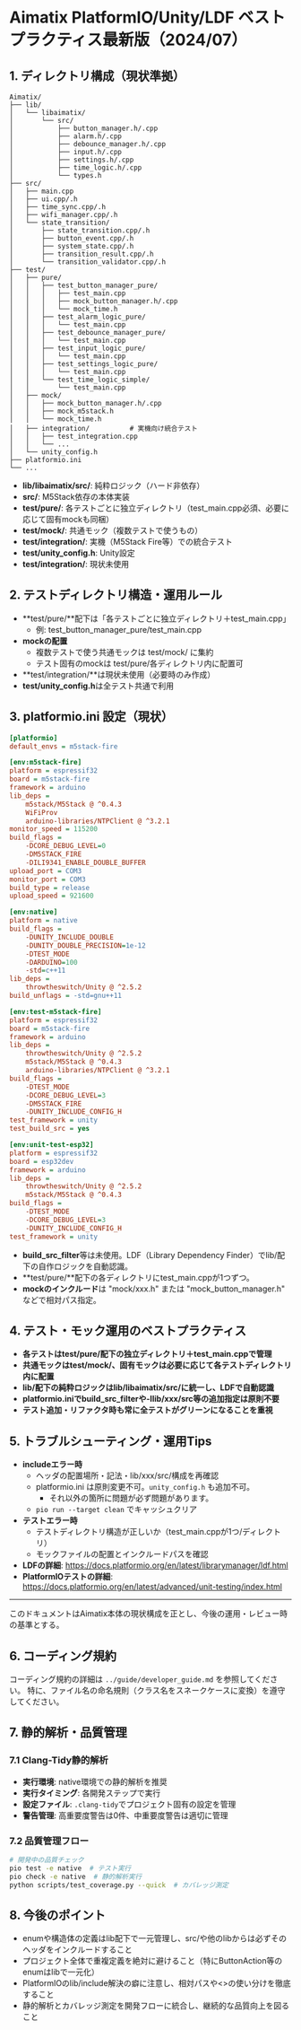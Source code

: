 # Aimatix PlatformIO/Unity/LDF ベストプラクティス最新版（2024/07）

## 1. ディレクトリ構成（現状準拠）

```
Aimatix/
├── lib/
│   └── libaimatix/
│       └── src/
│           ├── button_manager.h/.cpp
│           ├── alarm.h/.cpp
│           ├── debounce_manager.h/.cpp
│           ├── input.h/.cpp
│           ├── settings.h/.cpp
│           ├── time_logic.h/.cpp
│           └── types.h
├── src/
│   ├── main.cpp
│   ├── ui.cpp/.h
│   ├── time_sync.cpp/.h
│   ├── wifi_manager.cpp/.h
│   └── state_transition/
│       ├── state_transition.cpp/.h
│       ├── button_event.cpp/.h
│       ├── system_state.cpp/.h
│       ├── transition_result.cpp/.h
│       └── transition_validator.cpp/.h
├── test/
│   ├── pure/
│   │   ├── test_button_manager_pure/
│   │   │   ├── test_main.cpp
│   │   │   ├── mock_button_manager.h/.cpp
│   │   │   └── mock_time.h
│   │   ├── test_alarm_logic_pure/
│   │   │   └── test_main.cpp
│   │   ├── test_debounce_manager_pure/
│   │   │   └── test_main.cpp
│   │   ├── test_input_logic_pure/
│   │   │   └── test_main.cpp
│   │   ├── test_settings_logic_pure/
│   │   │   └── test_main.cpp
│   │   └── test_time_logic_simple/
│   │       └── test_main.cpp
│   ├── mock/
│   │   ├── mock_button_manager.h/.cpp
│   │   ├── mock_m5stack.h
│   │   └── mock_time.h
│   ├── integration/          # 実機向け統合テスト
│   │   ├── test_integration.cpp
│   │   └── ...
│   └── unity_config.h
├── platformio.ini
└── ...
```

- **lib/libaimatix/src/**: 純粋ロジック（ハード非依存）
- **src/**: M5Stack依存の本体実装
- **test/pure/**: 各テストごとに独立ディレクトリ（test_main.cpp必須、必要に応じて固有mockも同梱）
- **test/mock/**: 共通モック（複数テストで使うもの）
- **test/integration/**: 実機（M5Stack Fire等）での統合テスト
- **test/unity_config.h**: Unity設定
- **test/integration/**: 現状未使用

## 2. テストディレクトリ構造・運用ルール

- **test/pure/**配下は「各テストごとに独立ディレクトリ＋test_main.cpp」
  - 例: test_button_manager_pure/test_main.cpp
- **mockの配置**
  - 複数テストで使う共通モックは test/mock/ に集約
  - テスト固有のmockは test/pure/各ディレクトリ内に配置可
- **test/integration/**は現状未使用（必要時のみ作成）
- **test/unity_config.h**は全テスト共通で利用

## 3. platformio.ini 設定（現状）

```ini
[platformio]
default_envs = m5stack-fire

[env:m5stack-fire]
platform = espressif32
board = m5stack-fire
framework = arduino
lib_deps =
    m5stack/M5Stack @ ^0.4.3
    WiFiProv
    arduino-libraries/NTPClient @ ^3.2.1
monitor_speed = 115200
build_flags = 
    -DCORE_DEBUG_LEVEL=0
    -DM5STACK_FIRE
    -DILI9341_ENABLE_DOUBLE_BUFFER
upload_port = COM3
monitor_port = COM3
build_type = release
upload_speed = 921600

[env:native]
platform = native
build_flags = 
    -DUNITY_INCLUDE_DOUBLE
    -DUNITY_DOUBLE_PRECISION=1e-12
    -DTEST_MODE
    -DARDUINO=100
    -std=c++11
lib_deps =
    throwtheswitch/Unity @ ^2.5.2
build_unflags = -std=gnu++11 

[env:test-m5stack-fire]
platform = espressif32
board = m5stack-fire
framework = arduino
lib_deps =
    throwtheswitch/Unity @ ^2.5.2
    m5stack/M5Stack @ ^0.4.3
    arduino-libraries/NTPClient @ ^3.2.1
build_flags = 
    -DTEST_MODE
    -DCORE_DEBUG_LEVEL=3
    -DM5STACK_FIRE
    -DUNITY_INCLUDE_CONFIG_H
test_framework = unity
test_build_src = yes

[env:unit-test-esp32]
platform = espressif32
board = esp32dev
framework = arduino
lib_deps =
    throwtheswitch/Unity @ ^2.5.2
    m5stack/M5Stack @ ^0.4.3
build_flags = 
    -DTEST_MODE
    -DCORE_DEBUG_LEVEL=3
    -DUNITY_INCLUDE_CONFIG_H
test_framework = unity
```

- **build_src_filter**等は未使用。LDF（Library Dependency Finder）でlib/配下の自作ロジックを自動認識。
- **test/pure/**配下の各ディレクトリにtest_main.cppが1つずつ。
- **mockのインクルード**は "mock/xxx.h" または "mock_button_manager.h" などで相対パス指定。

## 4. テスト・モック運用のベストプラクティス

- **各テストはtest/pure/配下の独立ディレクトリ＋test_main.cppで管理**
- **共通モックはtest/mock/、固有モックは必要に応じて各テストディレクトリ内に配置**
- **lib/配下の純粋ロジックはlib/libaimatix/src/に統一し、LDFで自動認識**
- **platformio.iniでbuild_src_filterや-Ilib/xxx/src等の追加指定は原則不要**
- **テスト追加・リファクタ時も常に全テストがグリーンになることを重視**

## 5. トラブルシューティング・運用Tips

- **includeエラー時**
  - ヘッダの配置場所・記法・lib/xxx/src/構成を再確認
  - platformio.ini は原則変更不可。`unity_config.h` も追加不可。
    - それ以外の箇所に問題が必ず問題があります。
  - `pio run --target clean` でキャッシュクリア
- **テストエラー時**
  - テストディレクトリ構造が正しいか（test_main.cppが1つ/ディレクトリ）
  - モックファイルの配置とインクルードパスを確認
- **LDFの詳細**: https://docs.platformio.org/en/latest/librarymanager/ldf.html
- **PlatformIOテストの詳細**: https://docs.platformio.org/en/latest/advanced/unit-testing/index.html

---

このドキュメントはAimatix本体の現状構成を正とし、今後の運用・レビュー時の基準とする。

## 6. コーディング規約

コーディング規約の詳細は `../guide/developer_guide.md` を参照してください。
特に、ファイル名の命名規則（クラス名をスネークケースに変換）を遵守してください。 

## 7. 静的解析・品質管理

### 7.1 Clang-Tidy静的解析
- **実行環境**: native環境での静的解析を推奨
- **実行タイミング**: 各開発ステップで実行
- **設定ファイル**: `.clang-tidy`でプロジェクト固有の設定を管理
- **警告管理**: 高重要度警告は0件、中重要度警告は適切に管理

### 7.2 品質管理フロー
```bash
# 開発中の品質チェック
pio test -e native  # テスト実行
pio check -e native  # 静的解析実行
python scripts/test_coverage.py --quick  # カバレッジ測定
```

## 8. 今後のポイント

- enumや構造体の定義はlib配下で一元管理し、src/や他のlibからは必ずそのヘッダをインクルードすること
- プロジェクト全体で重複定義を絶対に避けること（特にButtonAction等のenumはlibで一元化）
- PlatformIOのlib/include解決の癖に注意し、相対パスや<>の使い分けを徹底すること
- 静的解析とカバレッジ測定を開発フローに統合し、継続的な品質向上を図ること 